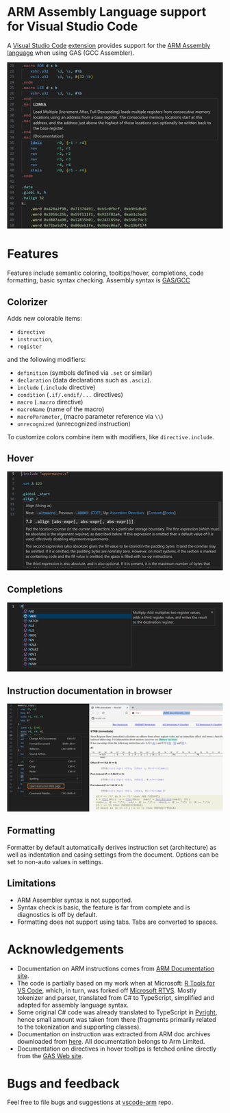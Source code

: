 # ARM Assembly Language support for Visual Studio Code
A [Visual Studio Code](https://code.visualstudio.com/) [extension](https://marketplace.visualstudio.com/items?itemName=Mikhail-Arkhipov.armassemblyeditor) provides support for the [ARM Assembly language](https://developer.arm.com/documentation/dui0068/b/ARM-Instruction-Reference) when using GAS (GCC Assembler). 

![ARM Assembly editor](https://github.com/MikhailArkhipov/vscode-arm/blob/main/images/Screen1.png?raw=true)

# Features
Features include semantic coloring, tooltips/hover, completions, code formatting, basic syntax checking. Assembly syntax is [GAS/GCC](https://sourceware.org/binutils/docs/as/index.html#SEC_Contents)

## Colorizer
Adds new colorable items: 
- `directive` 
- `instruction`, 
- `register` 

and the following modifiers: 
- `definition` (symbols defined via `.set` or similar)
- `declaration` (data declarations such as `.asciz`).
- `include` (`.include` directive)
- `condition` (`.if/.endif/...` directives)
- `macro` (`.macro` directive)
- `macroName` (name of the macro)
- `macroParameter`, (macro parameter reference via `\\`)
- `unrecognized` (unrecognized instruction)

To customize colors combine item with modifiers, like `directive.include`.

## Hover
![ARM Assembly editor](https://github.com/MikhailArkhipov/vscode-arm/blob/main/images/Screen2.png?raw=true)

## Completions
![ARM Assembly editor](https://github.com/MikhailArkhipov/vscode-arm/blob/main/images/Screen4.png?raw=true)

## Instruction documentation in browser
![ARM Assembly editor](https://github.com/MikhailArkhipov/vscode-arm/blob/main/images/Screen3.png?raw=true)

## Formatting
Formatter by default automatically derives instruction set (architecture) as well as indentation and casing settings from the document. Options can be set to non-auto values in settings. 

## Limitations
- ARM Assembler syntax is not supported. 
- Syntax check is basic, the feature is far from complete and is diagnostics is off by default.
- Formatting does not support using tabs. Tabs are converted to spaces.

# Acknowledgements
- Documentation on ARM instructions comes from [ARM Documentation site](https://developer.arm.com/downloads/-/exploration-tools).
- The code is partially based on my work when at Microsoft: [R Tools for VS Code](https://github.com/MikhailArkhipov/vscode-r), which, in turn, was forked off [Microsoft RTVS](https://github.com/microsoft/rtvs). Mostly tokenizer and parser, translated from C# to TypeScript, simplified and adapted for assembly language syntax. 
- Some original C# code was already translated to TypeScript in [Pyright](https://github.com/microsoft/pyright), hence small amount was taken from there (fragments primarily related to the tokenization and supporting classes).
- Documentation on instruction was extracted from ARM doc archives downloaded from [here](https://developer.arm.com/downloads/-/exploration-tools). All documentation belongs to Arm Limited. 
- Documentation on directives in hover tooltips is fetched online directly from the [GAS Web site](https://sourceware.org/binutils/docs/as/index.html#SEC_Contents).

# Bugs and feedback
Feel free to file bugs and suggestions at [vscode-arm](https://github.com/MikhailArkhipov/vscode-arm) repo.



